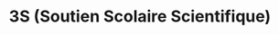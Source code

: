 ---
title: "3S (Soutien Scolaire Scientifique)"
url: /lannion/3s-soutien-scolaire-scientifique/
shop: Allgemein
---